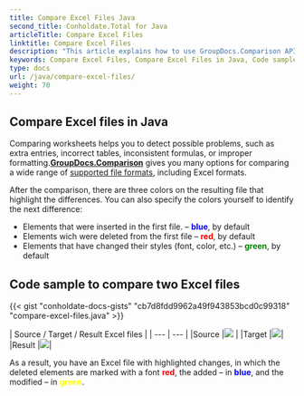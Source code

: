 ```yaml
---
title: Compare Excel Files Java
second_title: Conholdate.Total for Java
articleTitle: Compare Excel Files
linktitle: Compare Excel Files
description: "This article explains how to use GroupDocs.Comparison API (which is a part of Conholdate.Total for Java) to compare excel documents."
keywords: Compare Excel Files, Compare Excel Files in Java, Code sample to compare two Excel files
type: docs
url: /java/compare-excel-files/
weight: 70
---
```


## Compare Excel files in Java

Comparing worksheets helps you to detect possible problems, such as extra entries, incorrect tables, inconsistent formulas, or improper formatting.**[GroupDocs.Comparison](https://products.groupdocs.com/comparison/java)** gives you many options for comparing a wide range of [supported file formats](https://docs.groupdocs.com/comparison/java/supported-document-formats/), including Excel formats.

After the comparison, there are three colors on the resulting file that highlight the differences. You can also specify the colors yourself to identify the next difference:

*   Elements that were inserted in the first file. – <font color="blue">**blue**</font>, by default
*   Elements wich were deleted from the first file – <font color="red">**red**</font>, by default
*   Elements that have changed their styles (font, color, etc.) – <font color="green">**green**</font>, by default

## Code sample to compare two Excel files

{{< gist "conholdate-docs-gists" "cb7d8fdd9962a49f943853bcd0c99318" "compare-excel-files.java" >}}

|  Source / Target / Result Excel files |
| --- | --- |
|Source |![](https://docs.groupdocs.com/comparison/net/images/how-to-compare-spreadsheet-or-tables-1.png) | 
|Target |![](https://docs.groupdocs.com/comparison/net/images/how-to-compare-spreadsheet-or-tables-2.png)|
|Result |![](https://docs.groupdocs.com/comparison/net/images/how-to-compare-spreadsheet-or-tables-3.png)|

As a result, you have an Excel file with highlighted changes, in which the deleted elements are marked with a font <font color="red">**red**</font>, the added – in <font color="blue">**blue**</font>, and the modified – in <font color="yellow">**green**</font>.








